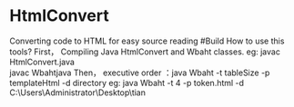 # HtmlConvert
Converting code to HTML for easy source reading
#Build
How to use this tools?
   First， Compiling Java HtmlConvert and Wbaht classes. 
        eg: javac HtmlConvert.java  
            javac Wbahtjava
   Then， executive order ：java Wbaht -t tableSize -p templateHtml -d directory
        eg: java Wbaht -t 4 -p token.html -d C:\Users\Administrator\Desktop\tian
